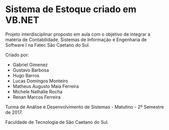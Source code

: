 ﻿# Sistema de Estoque criado em VB.NET
Projeto interdisciplinar proposto em aula com o objetivo de integrar a matéria de Contabilidade, Sistemas de Informação e Engenharia de Software I na Fatec São Caetano do Sul.

Criado por:

- Gabriel Gimenez
- Gustavo Barbosa
- Hugo Barros
- Lucas Domingos Monteiro
- Matheus Augusto Maia Ferreira
- Michele Nathálie Rocha
- Renan Marcos Ferreira

Turma de Análise e Desenvolvimento de Sistemas - Matutino - 2º Semestre de 2017.

Faculdade de Tecnologia de São Caetano do Sul.

